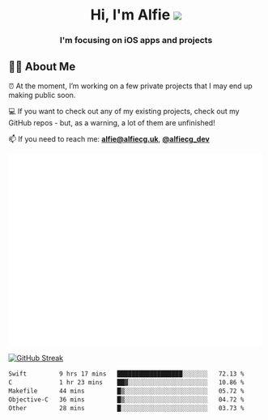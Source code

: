 <h1 align="center">Hi, I'm Alfie <img src="https://raw.githubusercontent.com/MartinHeinz/MartinHeinz/master/wave.gif" width="30px"></h1>
<h3 align="center">I'm focusing on iOS apps and projects</h3>


## 🙋‍♂️ About Me

⏰ At the moment, I’m working on a few private projects that I may end up making public soon.

💻 If you want to check out any of my existing projects, check out my GitHub repos - but, as a warning, a lot of them are unfinished!

📫 If you need to reach me: **alfie@alfiecg.uk**, **[@alfiecg_dev](https://twitter.com/alfiecg_dev)**

<img align="center" src="/github-metrics.svg" alt="Metrics" width="500">

[![GitHub Streak](https://streak-stats.demolab.com/?user=alfiecg24)](https://git.io/streak-stats)

<!--START_SECTION:waka-->

```txt
Swift         9 hrs 17 mins   ██████████████████░░░░░░░   72.13 %
C             1 hr 23 mins    ██▓░░░░░░░░░░░░░░░░░░░░░░   10.86 %
Makefile      44 mins         █▒░░░░░░░░░░░░░░░░░░░░░░░   05.72 %
Objective-C   36 mins         █▒░░░░░░░░░░░░░░░░░░░░░░░   04.72 %
Other         28 mins         █░░░░░░░░░░░░░░░░░░░░░░░░   03.73 %
```

<!--END_SECTION:waka-->
